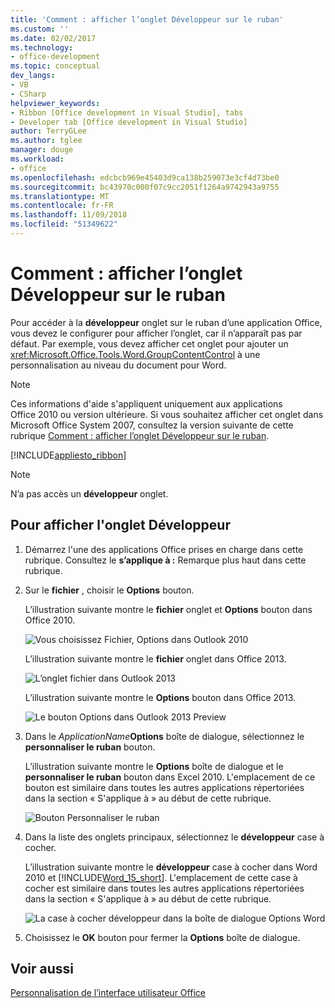 ```yaml
---
title: 'Comment : afficher l’onglet Développeur sur le ruban'
ms.custom: ''
ms.date: 02/02/2017
ms.technology:
- office-development
ms.topic: conceptual
dev_langs:
- VB
- CSharp
helpviewer_keywords:
- Ribbon [Office development in Visual Studio], tabs
- Developer tab [Office development in Visual Studio]
author: TerryGLee
ms.author: tglee
manager: douge
ms.workload:
- office
ms.openlocfilehash: edcbcb969e45403d9ca138b259073e3cf4d73be0
ms.sourcegitcommit: bc43970c000f07c9cc2051f1264a9742943a9755
ms.translationtype: MT
ms.contentlocale: fr-FR
ms.lasthandoff: 11/09/2018
ms.locfileid: "51349622"
---
```

# <a name="how-to-show-the-developer-tab-on-the-ribbon"></a>Comment : afficher l’onglet Développeur sur le ruban
  Pour accéder à la **développeur** onglet sur le ruban d’une application Office, vous devez le configurer pour afficher l’onglet, car il n’apparaît pas par défaut. Par exemple, vous devez afficher cet onglet pour ajouter un <xref:Microsoft.Office.Tools.Word.GroupContentControl> à une personnalisation au niveau du document pour Word.  
  
> [!NOTE]  
>  Ces informations d'aide s'appliquent uniquement aux applications Office 2010 ou version ultérieure. Si vous souhaitez afficher cet onglet dans Microsoft Office System 2007, consultez la version suivante de cette rubrique [Comment : afficher l’onglet Développeur sur le ruban](https://web.archive.org/web/20140303033431/msdn.microsoft.com/library/bb608625(v=vs.90).aspx
).  
  
 [!INCLUDE[appliesto_ribbon](../vsto/includes/appliesto-ribbon-md.md)]  
  
> [!NOTE]  
>  N’a pas accès un **développeur** onglet.  
  
## <a name="to-show-the-developer-tab"></a>Pour afficher l'onglet Développeur  
  
1.  Démarrez l'une des applications Office prises en charge dans cette rubrique. Consultez le **s’applique à :** Remarque plus haut dans cette rubrique.  
  
2.  Sur le **fichier** , choisir le **Options** bouton.  
  
     L’illustration suivante montre le **fichier** onglet et **Options** bouton dans Office 2010.  
  
     ![Vous choisissez Fichier, Options dans Outlook 2010](../vsto/media/vsto-office-file-tab.png "en choisissant fichier, Options dans Outlook 2010")  
  
     L’illustration suivante montre le **fichier** onglet dans Office 2013.  
  
     ![L’onglet fichier dans Outlook 2013](../vsto/media/vsto-office2013-filetab.png "onglet du fichier dans Outlook 2013")  
  
     L’illustration suivante montre le **Options** bouton dans Office 2013.  
  
     ![Le bouton Options dans Outlook 2013 Preview](../vsto/media/vsto-office2013-optionsbutton.png "bouton Options dans Outlook 2013 Preview")  
  
3.  Dans le _ApplicationName_**Options** boîte de dialogue, sélectionnez le **personnaliser le ruban** bouton.  
  
     L’illustration suivante montre le **Options** boîte de dialogue et le **personnaliser le ruban** bouton dans Excel 2010. L'emplacement de ce bouton est similaire dans toutes les autres applications répertoriées dans la section « S'applique à » au début de cette rubrique.  
  
     ![Bouton Personnaliser le ruban](../vsto/media/vsto-office2010-customizeribbonbutton.png "bouton le personnaliser le ruban")  
  
4.  Dans la liste des onglets principaux, sélectionnez le **développeur** case à cocher.  
  
     L’illustration suivante montre le **développeur** case à cocher dans Word 2010 et [!INCLUDE[Word_15_short](../vsto/includes/word-15-short-md.md)]. L'emplacement de cette case à cocher est similaire dans toutes les autres applications répertoriées dans la section « S'applique à » au début de cette rubrique.  
  
     ![La case à cocher développeur dans la boîte de dialogue Options Word](../vsto/media/vsto-office2010-developercheckbox.png "The Developer case à cocher dans la boîte de dialogue Options Word")  
  
5.  Choisissez le **OK** bouton pour fermer la **Options** boîte de dialogue.  
  
## <a name="see-also"></a>Voir aussi  
 [Personnalisation de l’interface utilisateur Office](../vsto/office-ui-customization.md)  
  
  